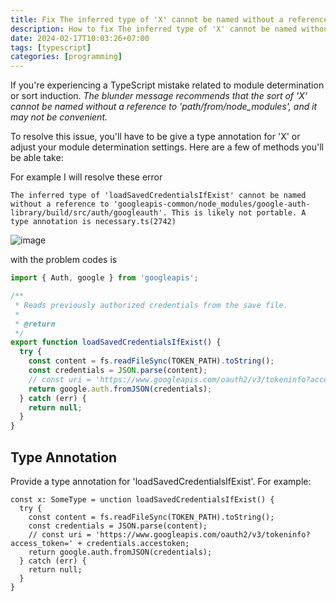 ```yaml
---
title: Fix The inferred type of 'X' cannot be named without a reference
description: How to fix The inferred type of 'X' cannot be named without a reference to 'path'. This is likely not portable. A type annotation is necessary.
date: 2024-02-17T10:03:26+07:00
tags: [typescript]
categories: [programming]
---
```


If you're experiencing a TypeScript mistake related to module determination or sort induction. 
_The blunder message recommends that the sort of 'X' cannot be named without a reference to 'path/from/node_modules', and it may not be convenient._

To resolve this issue, you'll have to be give a type annotation for 'X' or adjust your module determination settings. 
Here are a few of methods you'll be able take:

For example I will resolve these error

```log
The inferred type of 'loadSavedCredentialsIfExist' cannot be named without a reference to 'googleapis-common/node_modules/google-auth-library/build/src/auth/googleauth'. This is likely not portable. A type annotation is necessary.ts(2742)
```
![image](https://github.com/dimaslanjaka/source-posts/assets/12471057/01783fa3-de3d-4b37-9ed1-c51238b10164)

with the problem codes is

```typescript
import { Auth, google } from 'googleapis';

/**
 * Reads previously authorized credentials from the save file.
 *
 * @return
 */
export function loadSavedCredentialsIfExist() {
  try {
    const content = fs.readFileSync(TOKEN_PATH).toString();
    const credentials = JSON.parse(content);
    // const uri = 'https://www.googleapis.com/oauth2/v3/tokeninfo?access_token=' + credentials.accestoken;
    return google.auth.fromJSON(credentials);
  } catch (err) {
    return null;
  }
}
```

## Type Annotation

Provide a type annotation for 'loadSavedCredentialsIfExist'. For example:

```
const x: SomeType = unction loadSavedCredentialsIfExist() {
  try {
    const content = fs.readFileSync(TOKEN_PATH).toString();
    const credentials = JSON.parse(content);
    // const uri = 'https://www.googleapis.com/oauth2/v3/tokeninfo?access_token=' + credentials.accestoken;
    return google.auth.fromJSON(credentials);
  } catch (err) {
    return null;
  }
}
```
